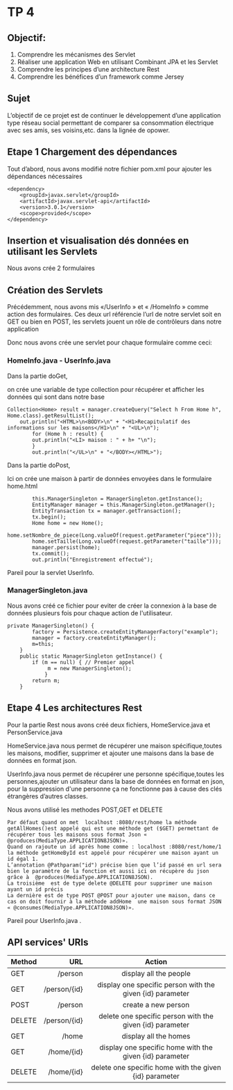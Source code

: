# TP 4  

## Objectif:

1. Comprendre les mécanismes des Servlet
2. Réaliser une application Web en utilisant Combinant JPA et les Servlet
3. Comprendre les principes d’une architecture Rest
4. Comprendre les bénéfices d’un framework comme Jersey

## Sujet 

L’objectif de ce projet est de continuer le développement d’une application type
réseau social permettant de comparer sa consommation électrique avec ses amis, ses voisins,etc. dans la lignée de opower.

## Etape 1 Chargement des dépendances

Tout d’abord, nous avons modifié notre fichier pom.xml pour ajouter les dépendances nécessaires

```
<dependency>
	<groupId>javax.servlet</groupId>
	<artifactId>javax.servlet-api</artifactId>
	<version>3.0.1</version>
	<scope>provided</scope>
</dependency>
```
## Insertion et visualisation dés données en utilisant les  Servlets

Nous avons crée 2 formulaires

## Création des Servlets
Précédemment, nous avons mis  «/UserInfo » et « /HomeInfo » comme action des formulaires. Ces deux url référencie  l’url de notre  servlet soit en GET ou bien en POST, les servlets jouent un rôle de contrôleurs dans notre application 

Donc nous avons crée une servlet pour chaque formulaire comme ceci:

### HomeInfo.java - UserInfo.java

Dans la partie doGet,

on crée une variable de type collection pour récupérer et afficher les données qui sont dans notre base
```
Collection<Home> result = manager.createQuery("Select h From Home h", Home.class).getResultList();
    out.println("<HTML>\n<BODY>\n" + "<H1>Recapitulatif des informations sur les maisons</H1>\n" + "<UL>\n");
		for (Home h : result) {
		out.println("<LI> maison : " + h+ "\n");	
		}
		out.println("</UL>\n" + "</BODY></HTML>");
```

Dans la partie doPost,

Ici on crée une maison à partir de données envoyées dans le formulaire home.html
```
		this.ManagerSingleton = ManagerSingleton.getInstance();
		EntityManager manager = this.ManagerSingleton.getManager();
		EntityTransaction tx = manager.getTransaction();
		tx.begin();
		Home home = new Home();
		home.setNombre_de_piece(Long.valueOf(request.getParameter("piece")));
		home.setTaille(Long.valueOf(request.getParameter("taille")));
		manager.persist(home);
		tx.commit();
		out.println("Enregistrement effectué");

```

Pareil pour la servlet UserInfo.

### ManagerSingleton.java

Nous avons créé ce fichier pour eviter de créer la connexion à la base de données plusieurs fois pour chaque action de l'utilisateur.
```
private ManagerSingleton() {
		factory = Persistence.createEntityManagerFactory("example");
		manager = factory.createEntityManager();
		m=this;
	}
	public static ManagerSingleton getInstance() {
		if (m == null) { // Premier appel
	         m = new ManagerSingleton();
			}
		return m;
	}
```

## Etape 4 Les architectures Rest

Pour la partie Rest nous avons créé deux fichiers, HomeService.java et PersonService.java

HomeService.java nous permet de récupérer une maison spécifique,toutes les maisons, modifier, supprimer et ajouter une maisons dans la base de données en format json.

UserInfo.java nous permet de récupérer une personne spécifique,toutes les personnes,ajouter un utilisateur dans la base de données en format en json, pour la suppression d'une personne ça ne fonctionne pas à cause des clés étrangères d’autres classes. 

Nous avons utilisé les methodes POST,GET et DELETE
```
Par défaut quand on met  localhost :8080/rest/home la méthode getAllHomes()est appelé qui est une méthode get ($GET) permettant de récupérer tous les maisons sous format Json « @produces(MediaType.APPLICATION8JSON)».
Quand on rajoute un id après home comme : localhost :8080/rest/home/1 la méthode getHomeById est appelé pour récupérer une maison ayant un id égal 1.
L’annotation @Pathparam("id") précise bien que l’id passé en url sera bien le paramètre de la fonction et aussi ici on récupère du json grâce à  @produces(MediaType.APPLICATION8JSON).
La troisième  est de type delete @DELETE pour supprimer une maison ayant un id précis
La dernière est de type POST @POST pour ajouter une maison, dans ce cas on doit fournir à la méthode addHome  une maison sous format JSON  « @consumes(MediaType.APPLICATION8JSON)».
```

Pareil pour UserInfo.java .
 ## API services' URIs
 



| Method     | URL | Action   |
 | :------- | ----: | :---: |
 | GET    | /person  |  display all the people   |
 | GET    | /person/{id}  |  display one specific person with the given {id} parameter   |
 | POST    | /person  |  create a new person   |
 | DELETE    | /person/{id}  |  delete one specific person with the given {id} parameter   |
 | GET    | /home  |  display all the homes   |
 | GET    | /home/{id}  |  display one specific home with the given {id} parameter   |
 | DELETE    | /home/{id}  |  delete one specific home with the given {id} parameter   |






